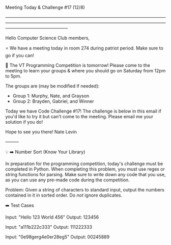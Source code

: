 Meeting Today & Challenge #17 (12/8)

——————————————————————————————————————————————————————————————————————————————————————

Hello Computer Science Club members,

⭐️ We have a meeting today in room 274 during patriot period.
Make sure to go if you can!

🚨 The VT Programming Competition is tomorrow! Please come to the meeting to learn your groups & where you should go on Saturday from 12pm to 5pm.

The groups are (may be modified if needed):

-   Group 1: Murphy, Nate, and Grayson
-   Group 2: Brayden, Gabriel, and Winner

Today we have Code Challenge #17! The challenge is below in this email if you'd like to try it but can't come to the meeting. Please email me your solution if you do!

Hope to see you there!
Nate Levin

———

💡 ➡️ Number Sort (Know Your Library)

In preparation for the programming competition, today's challenge must be completed in Python.
When completing this problem, you must use regex or string functions for parsing. Make sure to write down any code that you use, as you can use any pre-made code during the competition.

Problem: Given a string of characters to standard input, output the numbers contained in it in sorted order. Do _not_ ignore duplicates.

➡️ Test Cases

Input: "Hello 123 World 456"
Output: 123456

Input: "a111b222c333"
Output: 111222333

Input: "0e98gerg4e0er28eg5"
Output: 00245889
